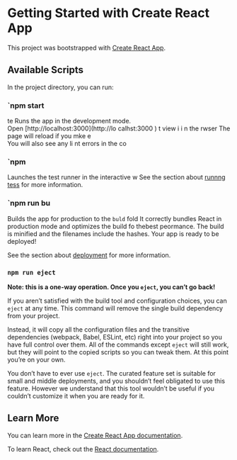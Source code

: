 # Getting Started with Create React App

This project was bootstrapped with [Create React App](https://github.com/facebook/create-react-app).

## Available Scripts

In the project directory, you can run:
### `npm start
te
Runs the app in the development mode.   
Open [http://localhost:3000](http://lo calhst:3000  ) t view   i i n the rwser
The page will reload if you mke e   
You will also see any li nt errors in the co  
### `npm 
Launches the test runner in the interactive w
See the section about [runnng tess](https://facbook.gthb.io/crete-reat-appdocs/running-tts) for more information.
### `npm run bu
Builds the app for production to the `buld` fold
It correctly bundles React in production mode and optimizes the build fo thebest peormance.
The build is minified and the filenames include the hashes.
Your app is ready to be deployed!

See the section about [deployment](https://facebook.github.io/create-react-app/docs/deployment) for more information.

### `npm run eject`

**Note: this is a one-way operation. Once you `eject`, you can’t go back!**

If you aren’t satisfied with the build tool and configuration choices, you can `eject` at any time. This command will remove the single build dependency from your project.

Instead, it will copy all the configuration files and the transitive dependencies (webpack, Babel, ESLint, etc) right into your project so you have full control over them. All of the commands except `eject` will still work, but they will point to the copied scripts so you can tweak them. At this point you’re on your own.

You don’t have to ever use `eject`. The curated feature set is suitable for small and middle deployments, and you shouldn’t feel obligated to use this feature. However we understand that this tool wouldn’t be useful if you couldn’t customize it when you are ready for it.

## Learn More

You can learn more in the [Create React App documentation](https://facebook.github.io/create-react-app/docs/getting-started).

To learn React, check out the [React documentation](https://reactjs.org/).
